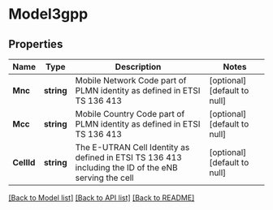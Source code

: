 # Model3gpp

## Properties
Name | Type | Description | Notes
------------ | ------------- | ------------- | -------------
**Mnc** | **string** | Mobile Network Code part of PLMN identity as defined in ETSI TS 136 413 | [optional] [default to null]
**Mcc** | **string** | Mobile Country Code part of PLMN identity as defined in ETSI TS 136 413 | [optional] [default to null]
**CellId** | **string** | The E-UTRAN Cell Identity as defined in ETSI TS 136 413 including the ID of the eNB serving the cell | [optional] [default to null]

[[Back to Model list]](../README.md#documentation-for-models) [[Back to API list]](../README.md#documentation-for-api-endpoints) [[Back to README]](../README.md)


